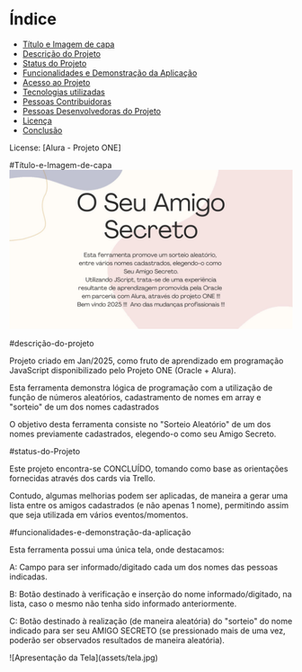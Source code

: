 # Índice 

* [Título e Imagem de capa](#Título-e-Imagem-de-capa)
* [Descrição do Projeto](#descrição-do-projeto)
* [Status do Projeto](#status-do-Projeto)
* [Funcionalidades e Demonstração da Aplicação](#funcionalidades-e-demonstração-da-aplicação)
* [Acesso ao Projeto](#acesso-ao-projeto)
* [Tecnologias utilizadas](#tecnologias-utilizadas)
* [Pessoas Contribuidoras](#pessoas-contribuidoras)
* [Pessoas Desenvolvedoras do Projeto](#pessoas-desenvolvedoras)
* [Licença](#licença)
* [Conclusão](#conclusão)


License: [Alura - Projeto ONE]

#Título-e-Imagem-de-capa
![Apresentação Resumida](assets/Read-me.jpg)

#descrição-do-projeto
<p>Projeto criado em Jan/2025, como fruto de aprendizado em programação JavaScript disponibilizado pelo Projeto ONE (Oracle + Alura).</p>
<p>Esta ferramenta demonstra lógica de programação com a utilização de função de números aleatórios, cadastramento de nomes em array e "sorteio" de um dos nomes cadastrados</p>
<p></p>
<p>O objetivo desta ferramenta consiste no "Sorteio Aleatório" de um dos nomes previamente cadastrados, elegendo-o como seu Amigo Secreto.</p>

#status-do-Projeto
<p>Este projeto encontra-se CONCLUÍDO, tomando como base as orientações fornecidas através dos cards via Trello.</p>
<p>Contudo, algumas melhorias podem ser aplicadas, de maneira a gerar uma lista entre os amigos cadastrados (e não apenas 1 nome), permitindo assim que seja utilizada em vários eventos/momentos.</p>

#funcionalidades-e-demonstração-da-aplicação
<p>Esta ferramenta possui uma única tela, onde destacamos:</p>
<p>A: Campo para ser informado/digitado cada um dos nomes das pessoas indicadas.</p>
<p>B: Botão destinado à verificação e inserção do nome informado/digitado, na lista, caso o mesmo não tenha sido informado anteriormente.</p>
<p>C: Botão destinado à realização (de maneira aleatória) do "sorteio" do nome indicado para ser seu AMIGO SECRETO (se pressionado mais de uma vez, poderão ser observados resultados de maneira aleatória).</p>
<p></p>
![Apresentação da Tela](assets/tela.jpg)
